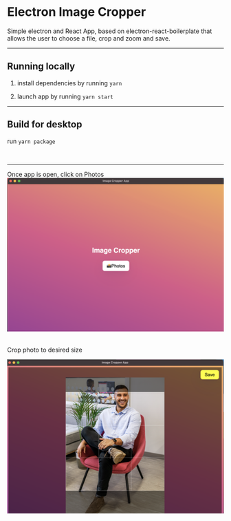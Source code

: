 # Electron Image Cropper

Simple electron and React App, based on electron-react-boilerplate that allows the user to choose a file, crop and zoom and save.

---

## Running locally

1. install dependencies by running `yarn`

2. launch app by running `yarn start`

---

## Build for desktop

run `yarn package`

<br>

---

Once app is open, click on Photos
![Demo](image.png)

<br>
Crop photo to desired size

![Demo](crop.png)
